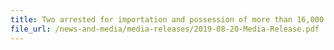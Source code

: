 ```yaml
---
title: Two arrested for importation and possession of more than 16,000 counterfeit perfume and cosmetic products 
file_url: /news-and-media/media-releases/2019-08-20-Media-Release.pdf
---
```

